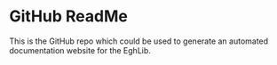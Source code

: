 # GitHub ReadMe

This is the GitHub repo which could be used to generate an automated documentation website for the EghLib.
